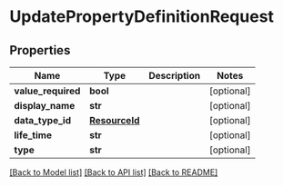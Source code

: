 # UpdatePropertyDefinitionRequest

## Properties
Name | Type | Description | Notes
------------ | ------------- | ------------- | -------------
**value_required** | **bool** |  | [optional] 
**display_name** | **str** |  | [optional] 
**data_type_id** | [**ResourceId**](ResourceId.md) |  | [optional] 
**life_time** | **str** |  | [optional] 
**type** | **str** |  | [optional] 

[[Back to Model list]](../README.md#documentation-for-models) [[Back to API list]](../README.md#documentation-for-api-endpoints) [[Back to README]](../README.md)


